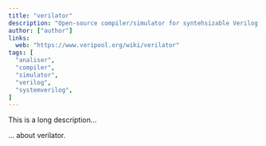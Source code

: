 ```yaml
---
title: "verilator"
description: "Open-source compiler/simulator for syntehsizable Verilog or SystemVerilog"
author: ["author"]
links:
  web: "https://www.veripool.org/wiki/verilator"
tags: [
  "analiser",
  "compiler",
  "simulator",
  "verilog",
  "systemverilog",
]
---
```


This is a long description...
<!--more-->
... about verilator.
